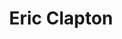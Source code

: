 ---
title: "Eric Clapton"
summary: "Eric Patrick Clapton is an English rock and blues guitarist, singer, and songwriter. He is regarded as one of the most successful and influential guitarists in rock music. Clapton ranked second in Rolling Stone's list of the \"100 Greatest Guitarists of All Time\" and fourth in Gibson's \"Top 50 Guitarists of All Time\". He was also named number five in Time magazine's list of \"The 10 Best Electric Guitar Players\" in 2009.After playing in a number of different local bands, Clapton joined the Yardbirds in 1963, replacing founding guitarist Top Topham. Dissatisfied with the change of the Yardbirds sound from blues rock to a more radio-friendly pop rock sound, Clapton left in 1965 to play with John Mayall & the Bluesbreakers. On leaving Mayall in 1966, after one album, he formed the power trio Cream with drummer Ginger Baker and bassist Jack Bruce, in which Clapton played sustained blues improvisations and \"arty, blues-based psychedelic pop\". After Cream broke up in November 1968, he formed the blues rock band Blind Faith with Baker, Steve Winwood, and Ric Grech, recording one album and performing on one tour before they broke up. Clapton embarked on a solo career in 1970.
Alongside his solo career, he also performed with Delaney & Bonnie and Derek and the Dominos, with whom he recorded \"Layla\", one of his signature songs. He continued to record a number of successful solo albums and songs over the next several decades, including a 1974 cover of Bob Marley's \"I Shot the Sheriff\" , the country-infused Slowhand album and the pop rock of 1986's August. Following the death of his son Conor in 1991, Clapton's grief was expressed in the song \"Tears in Heaven\", which appeared on his Unplugged album, and in 1996 he had another top-40 hit with the R&B crossover \"Change the World\". In 1998, he released the Grammy award-winning \"My Father's Eyes\". Since 1999, he has recorded a number of traditional blues and blues rock albums and hosted the periodic Crossroads Guitar Festival. His most recent studio album is Happy Xmas .
Clapton has received 18 Grammy Awards as well as the Brit Award for Outstanding Contribution to Music. In 2004, he was awarded a CBE for services to music. He has received four Ivor Novello Awards from the British Academy of Songwriters, Composers and Authors, including the Lifetime Achievement Award. He is the only three-time inductee to the Rock and Roll Hall of Fame: once as a solo artist and separately as a member of the Yardbirds and of Cream. In his solo career, Clapton has sold more than 280 million records worldwide, making him one of the best-selling musicians of all time. In 1998, Clapton, a recovering alcoholic and drug addict, founded the Crossroads Centre on Antigua, a medical facility for those recovering from substance abuse."
slug: "eric-clapton"
image: "eric-clapton.jpg"
apple_music_artist_url: "https://music.apple.com/gb/artist/eric-clapton/123853"
wikipedia_url: "https://en.wikipedia.org/wiki/Eric_Clapton"
---